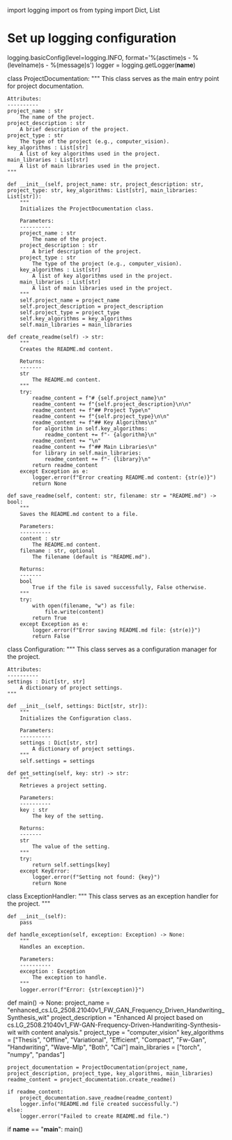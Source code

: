 import logging
import os
from typing import Dict, List

# Set up logging configuration
logging.basicConfig(level=logging.INFO, format='%(asctime)s - %(levelname)s - %(message)s')
logger = logging.getLogger(__name__)

class ProjectDocumentation:
    """
    This class serves as the main entry point for project documentation.
    
    Attributes:
    ----------
    project_name : str
        The name of the project.
    project_description : str
        A brief description of the project.
    project_type : str
        The type of the project (e.g., computer_vision).
    key_algorithms : List[str]
        A list of key algorithms used in the project.
    main_libraries : List[str]
        A list of main libraries used in the project.
    """

    def __init__(self, project_name: str, project_description: str, project_type: str, key_algorithms: List[str], main_libraries: List[str]):
        """
        Initializes the ProjectDocumentation class.

        Parameters:
        ----------
        project_name : str
            The name of the project.
        project_description : str
            A brief description of the project.
        project_type : str
            The type of the project (e.g., computer_vision).
        key_algorithms : List[str]
            A list of key algorithms used in the project.
        main_libraries : List[str]
            A list of main libraries used in the project.
        """
        self.project_name = project_name
        self.project_description = project_description
        self.project_type = project_type
        self.key_algorithms = key_algorithms
        self.main_libraries = main_libraries

    def create_readme(self) -> str:
        """
        Creates the README.md content.

        Returns:
        -------
        str
            The README.md content.
        """
        try:
            readme_content = f"# {self.project_name}\n"
            readme_content += f"{self.project_description}\n\n"
            readme_content += f"## Project Type\n"
            readme_content += f"{self.project_type}\n\n"
            readme_content += f"## Key Algorithms\n"
            for algorithm in self.key_algorithms:
                readme_content += f"- {algorithm}\n"
            readme_content += "\n"
            readme_content += f"## Main Libraries\n"
            for library in self.main_libraries:
                readme_content += f"- {library}\n"
            return readme_content
        except Exception as e:
            logger.error(f"Error creating README.md content: {str(e)}")
            return None

    def save_readme(self, content: str, filename: str = "README.md") -> bool:
        """
        Saves the README.md content to a file.

        Parameters:
        ----------
        content : str
            The README.md content.
        filename : str, optional
            The filename (default is "README.md").

        Returns:
        -------
        bool
            True if the file is saved successfully, False otherwise.
        """
        try:
            with open(filename, "w") as file:
                file.write(content)
            return True
        except Exception as e:
            logger.error(f"Error saving README.md file: {str(e)}")
            return False

class Configuration:
    """
    This class serves as a configuration manager for the project.

    Attributes:
    ----------
    settings : Dict[str, str]
        A dictionary of project settings.
    """

    def __init__(self, settings: Dict[str, str]):
        """
        Initializes the Configuration class.

        Parameters:
        ----------
        settings : Dict[str, str]
            A dictionary of project settings.
        """
        self.settings = settings

    def get_setting(self, key: str) -> str:
        """
        Retrieves a project setting.

        Parameters:
        ----------
        key : str
            The key of the setting.

        Returns:
        -------
        str
            The value of the setting.
        """
        try:
            return self.settings[key]
        except KeyError:
            logger.error(f"Setting not found: {key}")
            return None

class ExceptionHandler:
    """
    This class serves as an exception handler for the project.
    """

    def __init__(self):
        pass

    def handle_exception(self, exception: Exception) -> None:
        """
        Handles an exception.

        Parameters:
        ----------
        exception : Exception
            The exception to handle.
        """
        logger.error(f"Error: {str(exception)}")

def main() -> None:
    project_name = "enhanced_cs.LG_2508.21040v1_FW_GAN_Frequency_Driven_Handwriting_Synthesis_wit"
    project_description = "Enhanced AI project based on cs.LG_2508.21040v1_FW-GAN-Frequency-Driven-Handwriting-Synthesis-wit with content analysis."
    project_type = "computer_vision"
    key_algorithms = ["Thesis", "Offline", "Variational", "Efficient", "Compact", "Fw-Gan", "Handwriting", "Wave-Mlp", "Both", "Cal"]
    main_libraries = ["torch", "numpy", "pandas"]

    project_documentation = ProjectDocumentation(project_name, project_description, project_type, key_algorithms, main_libraries)
    readme_content = project_documentation.create_readme()

    if readme_content:
        project_documentation.save_readme(readme_content)
        logger.info("README.md file created successfully.")
    else:
        logger.error("Failed to create README.md file.")

if __name__ == "__main__":
    main()